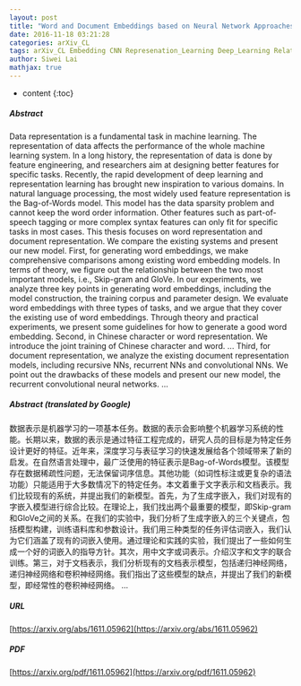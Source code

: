 ```yaml
---
layout: post
title: "Word and Document Embeddings based on Neural Network Approaches"
date: 2016-11-18 03:21:28
categories: arXiv_CL
tags: arXiv_CL Embedding CNN Represenation_Learning Deep_Learning Relation
author: Siwei Lai
mathjax: true
---
```


* content
{:toc}

##### Abstract
Data representation is a fundamental task in machine learning. The representation of data affects the performance of the whole machine learning system. In a long history, the representation of data is done by feature engineering, and researchers aim at designing better features for specific tasks. Recently, the rapid development of deep learning and representation learning has brought new inspiration to various domains. In natural language processing, the most widely used feature representation is the Bag-of-Words model. This model has the data sparsity problem and cannot keep the word order information. Other features such as part-of-speech tagging or more complex syntax features can only fit for specific tasks in most cases. This thesis focuses on word representation and document representation. We compare the existing systems and present our new model. First, for generating word embeddings, we make comprehensive comparisons among existing word embedding models. In terms of theory, we figure out the relationship between the two most important models, i.e., Skip-gram and GloVe. In our experiments, we analyze three key points in generating word embeddings, including the model construction, the training corpus and parameter design. We evaluate word embeddings with three types of tasks, and we argue that they cover the existing use of word embeddings. Through theory and practical experiments, we present some guidelines for how to generate a good word embedding. Second, in Chinese character or word representation. We introduce the joint training of Chinese character and word. ... Third, for document representation, we analyze the existing document representation models, including recursive NNs, recurrent NNs and convolutional NNs. We point out the drawbacks of these models and present our new model, the recurrent convolutional neural networks. ...

##### Abstract (translated by Google)
数据表示是机器学习的一项基本任务。数据的表示会影响整个机器学习系统的性能。长期以来，数据的表示是通过特征工程完成的，研究人员的目标是为特定任务设计更好的特征。近年来，深度学习与表征学习的快速发展给各个领域带来了新的启发。在自然语言处理中，最广泛使用的特征表示是Bag-of-Words模型。该模型存在数据稀疏性问题，无法保留词序信息。其他功能（如词性标注或更复杂的语法功能）只能适用于大多数情况下的特定任务。本文着重于文字表示和文档表示。我们比较现有的系统，并提出我们的新模型。首先，为了生成字嵌入，我们对现有的字嵌入模型进行综合比较。在理论上，我们找出两个最重要的模型，即Skip-gram和GloVe之间的关系。在我们的实验中，我们分析了生成字嵌入的三个关键点，包括模型构建，训练语料库和参数设计。我们用三种类型的任务评估词嵌入，我们认为它们涵盖了现有的词嵌入使用。通过理论和实践的实验，我们提出了一些如何生成一个好的词嵌入的指导方针。其次，用中文字或词表示。介绍汉字和文字的联合训练。第三，对于文档表示，我们分析现有的文档表示模型，包括递归神经网络，递归神经网络和卷积神经网络。我们指出了这些模型的缺点，并提出了我们的新模型，即经常性的卷积神经网络。 ...

##### URL
[https://arxiv.org/abs/1611.05962](https://arxiv.org/abs/1611.05962)

##### PDF
[https://arxiv.org/pdf/1611.05962](https://arxiv.org/pdf/1611.05962)

